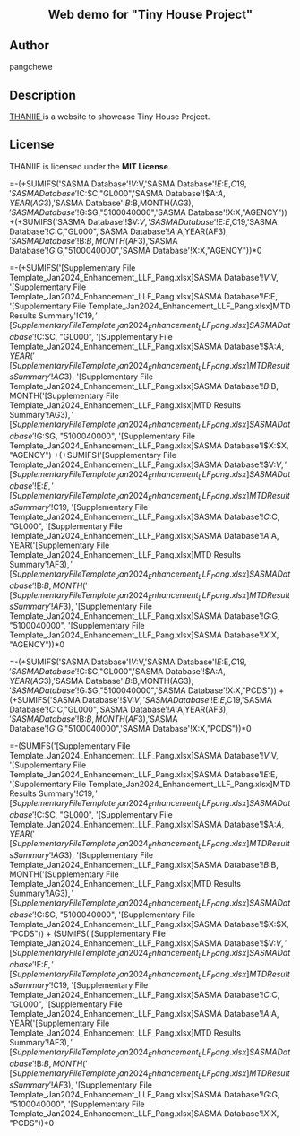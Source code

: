<h2 align="center"> Web demo for "Tiny House Project"</h2>



## Author
pangchewe

## Description
<a href="https://pangchewe.github.io/tiny-house/" target="_blank"> THANIIE </a> is a website to showcase Tiny House Project. <!-- Built with love -->

## License
THANIIE is licensed under the **MIT License**.

=-(+SUMIFS('SASMA Database'!$V:$V,'SASMA Database'!$E:$E,$C19,'SASMA Database'!$C:$C,"GL000",'SASMA Database'!$A:$A,YEAR(AG$3),'SASMA Database'!$B:$B,MONTH(AG$3),'SASMA Database'!$G:$G,"5100040000",'SASMA Database'!X:X,"AGENCY"))
+(+SUMIFS('SASMA Database'!$V:$V,'SASMA Database'!$E:$E,$C19,'SASMA Database'!$C:$C,"GL000",'SASMA Database'!$A:$A,YEAR(AF$3),'SASMA Database'!$B:$B,MONTH(AF$3),'SASMA Database'!$G:$G,"5100040000",'SASMA Database'!X:X,"AGENCY"))*0


=-(+SUMIFS('[Supplementary File Template_Jan2024_Enhancement_LLF_Pang.xlsx]SASMA Database'!$V:$V, '[Supplementary File Template_Jan2024_Enhancement_LLF_Pang.xlsx]SASMA Database'!$E:$E, '[Supplementary File Template_Jan2024_Enhancement_LLF_Pang.xlsx]MTD Results Summary'!$C19, '[Supplementary File Template_Jan2024_Enhancement_LLF_Pang.xlsx]SASMA Database'!$C:$C, "GL000", '[Supplementary File Template_Jan2024_Enhancement_LLF_Pang.xlsx]SASMA Database'!$A:$A, YEAR('[Supplementary File Template_Jan2024_Enhancement_LLF_Pang.xlsx]MTD Results Summary'!AG$3), '[Supplementary File Template_Jan2024_Enhancement_LLF_Pang.xlsx]SASMA Database'!$B:$B, MONTH('[Supplementary File Template_Jan2024_Enhancement_LLF_Pang.xlsx]MTD Results Summary'!AG$3), '[Supplementary File Template_Jan2024_Enhancement_LLF_Pang.xlsx]SASMA Database'!$G:$G, "5100040000", '[Supplementary File Template_Jan2024_Enhancement_LLF_Pang.xlsx]SASMA Database'!$X:$X, "AGENCY") +(+SUMIFS('[Supplementary File Template_Jan2024_Enhancement_LLF_Pang.xlsx]SASMA Database'!$V:$V, '[Supplementary File Template_Jan2024_Enhancement_LLF_Pang.xlsx]SASMA Database'!$E:$E, '[Supplementary File Template_Jan2024_Enhancement_LLF_Pang.xlsx]MTD Results Summary'!$C19, '[Supplementary File Template_Jan2024_Enhancement_LLF_Pang.xlsx]SASMA Database'!$C:$C, "GL000", '[Supplementary File Template_Jan2024_Enhancement_LLF_Pang.xlsx]SASMA Database'!$A:$A, YEAR('[Supplementary File Template_Jan2024_Enhancement_LLF_Pang.xlsx]MTD Results Summary'!AF$3), '[Supplementary File Template_Jan2024_Enhancement_LLF_Pang.xlsx]SASMA Database'!$B:$B, MONTH('[Supplementary File Template_Jan2024_Enhancement_LLF_Pang.xlsx]MTD Results Summary'!AF$3), '[Supplementary File Template_Jan2024_Enhancement_LLF_Pang.xlsx]SASMA Database'!$G:$G, "5100040000", '[Supplementary File Template_Jan2024_Enhancement_LLF_Pang.xlsx]SASMA Database'!$X:$X, "AGENCY"))*0




=-(+SUMIFS('SASMA Database'!$V:$V,'SASMA Database'!$E:$E,$C19,'SASMA Database'!$C:$C,"GL000",'SASMA Database'!$A:$A,YEAR(AG$3),'SASMA Database'!$B:$B,MONTH(AG$3),'SASMA Database'!$G:$G,"5100040000",'SASMA Database'!X:X,"PCDS"))
+(+SUMIFS('SASMA Database'!$V:$V,'SASMA Database'!$E:$E,$C19,'SASMA Database'!$C:$C,"GL000",'SASMA Database'!$A:$A,YEAR(AF$3),'SASMA Database'!$B:$B,MONTH(AF$3),'SASMA Database'!$G:$G,"5100040000",'SASMA Database'!X:X,"PCDS"))*0

=-(SUMIFS('[Supplementary File Template_Jan2024_Enhancement_LLF_Pang.xlsx]SASMA Database'!$V:$V, '[Supplementary File Template_Jan2024_Enhancement_LLF_Pang.xlsx]SASMA Database'!$E:$E, '[Supplementary File Template_Jan2024_Enhancement_LLF_Pang.xlsx]MTD Results Summary'!$C19, '[Supplementary File Template_Jan2024_Enhancement_LLF_Pang.xlsx]SASMA Database'!$C:$C, "GL000", '[Supplementary File Template_Jan2024_Enhancement_LLF_Pang.xlsx]SASMA Database'!$A:$A, YEAR('[Supplementary File Template_Jan2024_Enhancement_LLF_Pang.xlsx]MTD Results Summary'!AG$3), '[Supplementary File Template_Jan2024_Enhancement_LLF_Pang.xlsx]SASMA Database'!$B:$B, MONTH('[Supplementary File Template_Jan2024_Enhancement_LLF_Pang.xlsx]MTD Results Summary'!AG$3), '[Supplementary File Template_Jan2024_Enhancement_LLF_Pang.xlsx]SASMA Database'!$G:$G, "5100040000", '[Supplementary File Template_Jan2024_Enhancement_LLF_Pang.xlsx]SASMA Database'!$X:$X, "PCDS")) + (SUMIFS('[Supplementary File Template_Jan2024_Enhancement_LLF_Pang.xlsx]SASMA Database'!$V:$V, '[Supplementary File Template_Jan2024_Enhancement_LLF_Pang.xlsx]SASMA Database'!$E:$E, '[Supplementary File Template_Jan2024_Enhancement_LLF_Pang.xlsx]MTD Results Summary'!$C19, '[Supplementary File Template_Jan2024_Enhancement_LLF_Pang.xlsx]SASMA Database'!$C:$C, "GL000", '[Supplementary File Template_Jan2024_Enhancement_LLF_Pang.xlsx]SASMA Database'!$A:$A, YEAR('[Supplementary File Template_Jan2024_Enhancement_LLF_Pang.xlsx]MTD Results Summary'!AF$3), '[Supplementary File Template_Jan2024_Enhancement_LLF_Pang.xlsx]SASMA Database'!$B:$B, MONTH('[Supplementary File Template_Jan2024_Enhancement_LLF_Pang.xlsx]MTD Results Summary'!AF$3), '[Supplementary File Template_Jan2024_Enhancement_LLF_Pang.xlsx]SASMA Database'!$G:$G, "5100040000", '[Supplementary File Template_Jan2024_Enhancement_LLF_Pang.xlsx]SASMA Database'!$X:$X, "PCDS"))*0
